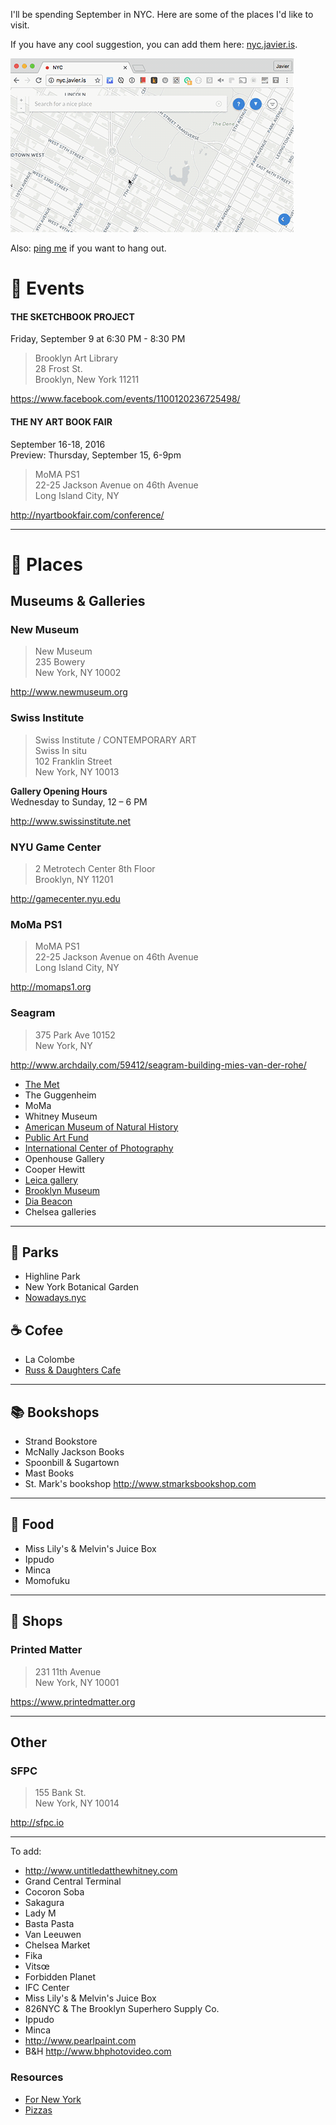 I'll be spending September in NYC. Here are some of the places I'd like to visit.  

If you have any cool suggestion, you can add them here: [nyc.javier.is](nyc.javier.is).

![nyc](nyc.gif "nyc.javier.is")

Also: [ping me](http://twitter.com/javier) if you want to hang out.

# :circus_tent: Events

#### THE SKETCHBOOK PROJECT

Friday, September 9 at 6:30 PM - 8:30 PM

> Brooklyn Art Library  
> 28 Frost St.  
> Brooklyn, New York 11211

https://www.facebook.com/events/1100120236725498/

#### THE NY ART BOOK FAIR

September 16-18, 2016  
Preview: Thursday, September 15, 6-9pm

> MoMA PS1  
> 22-25 Jackson Avenue on 46th Avenue  
> Long Island City, NY  

http://nyartbookfair.com/conference/

---

# :round_pushpin: Places

## Museums & Galleries

### New Museum

> New Museum  
> 235 Bowery  
> New York, NY 10002 

http://www.newmuseum.org


### Swiss Institute

> Swiss Institute / CONTEMPORARY ART  
> Swiss In situ  
> 102 Franklin Street  
> New York, NY 10013

**Gallery Opening Hours**  
Wednesday to Sunday, 12 – 6 PM

http://www.swissinstitute.net


### NYU Game Center

> 2 Metrotech Center 8th Floor   
> Brooklyn, NY 11201

http://gamecenter.nyu.edu


### MoMa PS1

> MoMA PS1  
> 22-25 Jackson Avenue on 46th Avenue  
> Long Island City, NY

http://momaps1.org

### Seagram

> 375 Park Ave 10152  
> New York, NY  

http://www.archdaily.com/59412/seagram-building-mies-van-der-rohe/


- [The Met](http://www.metmuseum.org)
- The Guggenheim  
- MoMa  
- Whitney Museum 
- [American Museum of Natural History](http://www.amnh.org)
- [Public Art Fund](https://www.publicartfund.org)  
- [International Center of Photography](http://www.icp.org/museum)
- Openhouse Gallery
- Cooper Hewitt
- [Leica gallery](http://us.leica-camera.com/culture/galleries/gallery_new_york)
- [Brooklyn Museum](http://www.brooklynmuseum.org)
- [Dia Beacon](http://www.diacenter.org/sites/main/beacon)
- Chelsea galleries 

---

## :herb: Parks

- Highline Park
- New York Botanical Garden
- [Nowadays.nyc](http://nowadays.nyc)

## :coffee: Cofee

- La Colombe
- [Russ & Daughters Cafe](http://www.russanddaughterscafe.com)

---

## :books: Bookshops

- Strand Bookstore
- McNally Jackson Books
- Spoonbill & Sugartown
- Mast Books
- St. Mark's bookshop http://www.stmarksbookshop.com

---

## :pizza: Food

- Miss Lily's & Melvin's Juice Box
- Ippudo
- Minca
- Momofuku

---

## :gem: Shops

### Printed Matter 
 
> 231 11th Avenue  
> New York, NY 10001

https://www.printedmatter.org

---

## Other

### SFPC

> 155 Bank St.  
> New York, NY 10014

http://sfpc.io

---

To add:

- http://www.untitledatthewhitney.com
- Grand Central Terminal
- Cocoron Soba
- Sakagura
- Lady M
- Basta Pasta
- Van Leeuwen
- Chelsea Market
- Fika
- Vitsœ
- Forbidden Planet
- IFC Center
- Miss Lily's & Melvin's Juice Box
- 826NYC & The Brooklyn Superhero Supply Co.
- Ippudo
- Minca
- http://www.pearlpaint.com
- B&H http://www.bhphotovideo.com

### Resources

- [For New York](https://bondstreet.com/fornewyork/posts)
- [Pizzas](https://munchies.vice.com/en/videos/the-pizza-show-brooklyn)
